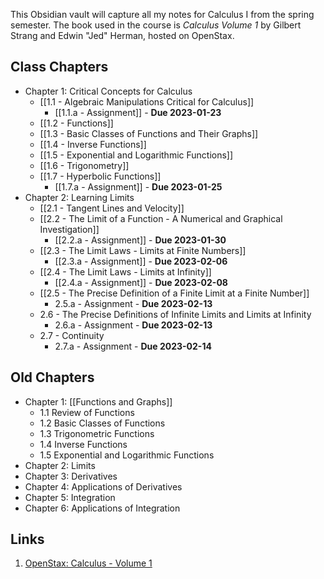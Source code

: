 This Obsidian vault will capture all my notes for Calculus I from the spring semester. The book used in the course is _Calculus Volume 1_ by Gilbert Strang and Edwin "Jed" Herman, hosted on OpenStax.

## Class Chapters

- Chapter 1: Critical Concepts for Calculus
	- [[1.1 - Algebraic Manipulations Critical for Calculus]]
		- [[1.1.a - Assignment]] - **Due 2023-01-23**
	- [[1.2 - Functions]]
	- [[1.3 - Basic Classes of Functions and Their Graphs]]
	- [[1.4 - Inverse Functions]]
	- [[1.5 - Exponential and Logarithmic Functions]]
	- [[1.6 - Trigonometry]]
	- [[1.7 - Hyperbolic Functions]]
		- [[1.7.a - Assignment]] - **Due 2023-01-25**
- Chapter 2: Learning Limits
	- [[2.1 - Tangent Lines and Velocity]]
	- [[2.2 - The Limit of a Function - A Numerical and Graphical Investigation]]
		- [[2.2.a - Assignment]] - **Due 2023-01-30**
	- [[2.3 - The Limit Laws - Limits at Finite Numbers]]
		- [[2.3.a - Assignment]] - **Due 2023-02-06**
	- [[2.4 - The Limit Laws - Limits at Infinity]]
		- [[2.4.a - Assignment]] - **Due 2023-02-08**
	- [[2.5 - The Precise Definition of a Finite Limit at a Finite Number]]
		- 2.5.a - Assignment - **Due 2023-02-13**
	- 2.6 - The Precise Definitions of Infinite Limits and Limits at Infinity
		- 2.6.a - Assignment - **Due 2023-02-13**
	- 2.7 - Continuity
		- 2.7.a - Assignment - **Due 2023-02-14**

## Old Chapters

- Chapter 1: [[Functions and Graphs]]
	- 1.1 Review of Functions
	- 1.2 Basic Classes of Functions
	- 1.3 Trigonometric Functions
	- 1.4 Inverse Functions
	- 1.5 Exponential and Logarithmic Functions
- Chapter 2: Limits
- Chapter 3: Derivatives
- Chapter 4: Applications of Derivatives
- Chapter 5: Integration
- Chapter 6: Applications of Integration

## Links

1. [OpenStax: Calculus - Volume 1](https://openstax.org/details/books/calculus-volume-1)
